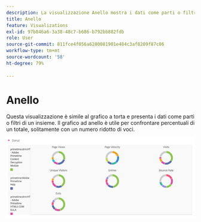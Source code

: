 ```yaml
---
description: La visualizzazione Anello mostra i dati come parti o filtri di un insieme.
title: Anello
feature: Visualizations
exl-id: 97b846a6-3a38-48c7-b686-b792bb882fdb
role: User
source-git-commit: 811fce4f056a6280081901e484c3af8209f87c06
workflow-type: tm+mt
source-wordcount: '58'
ht-degree: 79%

---
```


# Anello

Questa visualizzazione è simile al grafico a torta e presenta i dati come parti o filtri di un insieme. Il grafico ad anello è utile per confrontare percentuali di un totale, solitamente con un numero ridotto di voci.

![Un grafico ad anello che mostra i dati come parti o filtri di un insieme.](assets/donut.png)
